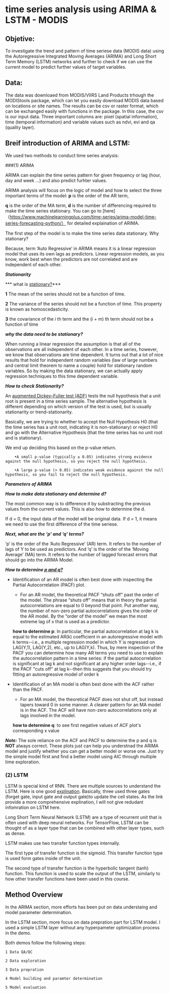 # time series analysis using ARIMA & LSTM - MODIS

## Objetive:

To investigate the trend and pattern of time seriese data (MODIS data) using the Autoregressive Integrated Moving Averages (ARIMA) and Long Short Term Memory (LSTM) networks 
and further to check if we can use the current model to predict further values of target variables. 


## Data:

The data was downloaed from MODIS/VIIRS Land Products trhough the MODIStools package, which can let you easily download MODIS data based on
locations or site names. The results can be csv or raster format, which can be exchanged easily with functions in the package. 
In this case, the csv is our input data. Three important columns are: pixel (spatial information), time (temporal information) and variable values such as ndvi, evi and qa (quality layer).


## Breif introduction of ARIMA and LSTM:

We used two methods to conduct time series analysis: 

###(1) ARIMA

ARIMA can explain the time series pattern for given frequency or lag (hour, day and week ...) and also predict furhter values.

ARIMA analysis will focus on the logic of model and how to select the three important terms of the model: **p** is the order of the AR term,

**q** is the order of the MA term, **d** is the number of differencing required to make the time series stationary. You can go to [here]（https://www.machinelearningplus.com/time-series/arima-model-time-series-forecasting-python/） for 
detailed explaination of ARIMA.

The first step of the model is to make the time series data stationary. Why stationary?

Because, term ‘Auto Regressive’ in ARIMA means it is a linear regression model that uses its own lags as predictors. 
Linear regression models, as you know, work best when the predictors are not correlated and are independent of each other.

***Stationarity***

*** what is [stationary?](https://www.kaggle.com/sumi25/understand-arima-and-tune-p-d-q)***

**1** The mean of the series should not be a function of time. 

**2** The variance of the series should not be a function of time. This property is known as homoscedasticity. 

**3** the covariance of the i th term and the (i + m) th term should not be a function of time

***why the data need to be stationary?***

When running a linear regression the assumption is that all of the observations are all independent of each other.
In a time series, however, we know that observations are time dependent. 
It turns out that a lot of nice results that hold for independent random variables (law of large numbers and central limit theorem to name a couple) hold for stationary random variables. 
So by making the data stationary, we can actually apply regression techniques to this time dependent variable.

***How to check Stationarity?***

An [augmented Dickey–Fuller test (ADF)](https://www.statisticshowto.com/adf-augmented-dickey-fuller-test/) tests the null hypothesis that 
a unit root is present in a time series sample. The alternative hypothesis is different depending on which version of the test is used, but is usually stationarity or trend-stationarity.

Basically, we are trying to whether to accept the Null Hypothesis H0 (that the time series has a unit root, indicating it is non-stationary) or reject H0 and go with the Alternative Hypothesis (that the time series has no unit root and is stationary).

We end up deciding this based on the p-value return.

		•A small p-value (typically ≤ 0.05) indicates strong evidence against the null hypothesis, so you reject the null hypothesis.

		•A large p-value (> 0.05) indicates weak evidence against the null hypothesis, so you fail to reject the null hypothesis.


***Parameters of ARIMA***

***How to make data stationary and determine d?***

The most common way is to difference it by substracting the previous values from the current values. This is also how to determine the d. 

If d = 0, the input data of the model will be original data. If d = 1, it means we need to use the first difference of the time seriese.


***Next, what are the ‘p’ and ‘q’ terms?***

‘p’ is the order of the ‘Auto Regressive’ (AR) term. It refers to the number of lags of Y to be used as predictors. 
And ‘q’ is the order of the ‘Moving Average’ (MA) term. It refers to the number of lagged forecast errors that should go into the ARIMA Model.



***How to determine [p and q?](https://people.duke.edu/~rnau/411arim3.htm)***

* Identification of an AR model is often best done with inspecting the Partial Autocorrelation (PACF) plot.
    * For an AR model, the theoretical PACF “shuts off” past the order of the model.  The phrase “shuts off” means that in theory 
	the partial autocorrelations are equal to 0 beyond that point.  Put another way, the number of non-zero partial autocorrelations gives the order of the AR model.  By the “order of the model” we mean the most extreme lag of x that is used as a predictor.
    
    **how to determine p**:
	In particular, the partial autocorrelation at lag k is equal to the estimated AR(k) coefficient in an autoregressive model with k terms--i.e., a multiple regression model in which Y is regressed on LAG(Y,1), LAG(Y,2), etc., up to LAG(Y,k). Thus, by mere inspection of the PACF you can determine how many AR terms you need to use to explain the autocorrelation pattern in a time series: if the partial autocorrelation is significant at lag k and not significant
	at any higher order lags--i.e., if the PACF "cuts off" at lag k--then this suggests that you should try fitting an autoregressive model of order k
    
    
* Identification of an MA model is often best done with the ACF rather than the PACF.
    * For an MA model, the theoretical PACF does not shut off, but instead tapers toward 0 in some manner.  A clearer pattern for an MA model is in the ACF.  The ACF will have non-zero autocorrelations only at lags involved in the model.
    
    **how to determine q**: to see first negative values of ACF plot's corresponding x value
    
***Note:***  The sole reliance on the ACF and PACF to determine the p and q is **NOT** always correct. These plots just can help you understnad the ARIMA model and justify whether you can get a better model or worse one. 
Just try the simple model first and find a better model using AIC through multiple time exploration.


### (2) LSTM

LSTM is special kind of RNN. There are multiple sources to understand the LSTM. Here is one good [explination](http://colah.github.io/posts/2015-08-Understanding-LSTMs/). Basically, three used three gates (forget gate, input gate and output gate)to update the cell states. As the link provide a more comprehensive explination, I will not give redudant infomration on LSTM here.

 Long Short Term Neural Network (LSTM) are a type of recurrent unit that is often used with deep neural networks. For TensorFlow, LSTM can be thought of as a layer type that can be combined with other layer types, such as dense.  

LSTM makes use two transfer function types internally.  

The first type of transfer function is the sigmoid.  This transfer function type is used form gates inside of the unit.  

The second type of transfer function is the hyperbolic tangent (tanh) function.  This function is used to scale the output of the LSTM, similarly to how other transfer functions have been used in this course. 


## Method Overview

In the ARIMA section, more efforts has been put on data understaing and model parameter determination.

In the LSTM section, more focus on data prepration part for LSTM model. I used a simple LSTM layer without any hyperpameter optimization process in the demo.

Both demos follow the following steps:

	1 Data QA/QC
	
	2 Data exploration
	
	3 Data prepration
	
	4 Model building and paramter determination
	
	5 Model evaluation 





